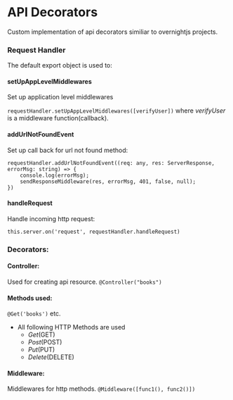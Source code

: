 # API Decorators
Custom implementation of api decorators similiar to overnightjs projects.

### Request Handler
The default export object is used to:

#### setUpAppLevelMiddlewares
Set up application level middlewares

```requestHandler.setUpAppLevelMiddlewares([verifyUser])``` 
where _verifyUser_ is a middleware function(callback).

#### addUrlNotFoundEvent
Set up call back for url not found method: 
```
requestHandler.addUrlNotFoundEvent((req: any, res: ServerResponse, errorMsg: string) => {
    console.log(errorMsg);
    sendResponseMiddleware(res, errorMsg, 401, false, null);
})
```

#### handleRequest
Handle incoming http request:

```this.server.on('request', requestHandler.handleRequest)```

### Decorators:
#### Controller: 
Used for creating api resource. 
```@Controller("books")```
#### Methods used:
```@Get('books')``` etc.
- All following HTTP Methods are used 
    - _Get_(GET)
    - _Post_(POST)
    - _Put_(PUT)
    - _Delete_(DELETE)
#### Middleware: 
Middlewares for http methods.
```@Middleware([func1(), func2()])```


